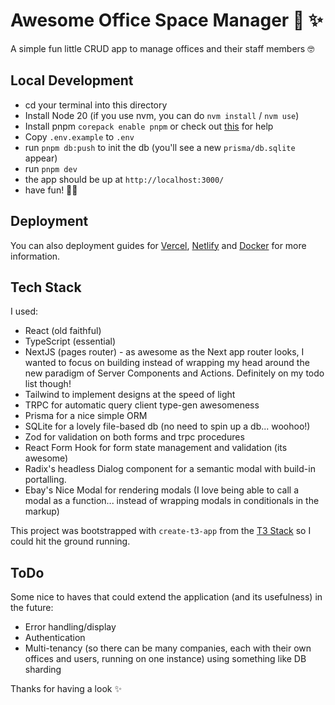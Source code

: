 # Awesome Office Space Manager 🏢 ✨

A simple fun little CRUD app to manage offices and their staff members 🤓

## Local Development

- cd your terminal into this directory
- Install Node 20 (if you use nvm, you can do `nvm install` / `nvm use`)
- Install pnpm `corepack enable pnpm` or check out [this](https://pnpm.io/installation) for help
- Copy `.env.example` to `.env`
- run `pnpm db:push` to init the db (you'll see a new `prisma/db.sqlite` appear)
- run `pnpm dev`
- the app should be up at `http://localhost:3000/`
- have fun! 🧑‍🍳

## Deployment

You can also deployment guides for [Vercel](https://create.t3.gg/en/deployment/vercel), [Netlify](https://create.t3.gg/en/deployment/netlify) and [Docker](https://create.t3.gg/en/deployment/docker) for more information.

## Tech Stack

I used:

- React (old faithful)
- TypeScript (essential)
- NextJS (pages router) - as awesome as the Next app router looks, I wanted to focus on building instead of wrapping my head around the new paradigm of Server Components and Actions. Definitely on my todo list though!
- Tailwind to implement designs at the speed of light
- TRPC for automatic query client type-gen awesomeness
- Prisma for a nice simple ORM
- SQLite for a lovely file-based db (no need to spin up a db... woohoo!)
- Zod for validation on both forms and trpc procedures
- React Form Hook for form state management and validation (its awesome)
- Radix's headless Dialog component for a semantic modal with build-in portalling.
- Ebay's Nice Modal for rendering modals (I love being able to call a modal as a function... instead of wrapping modals in conditionals in the markup)

This project was bootstrapped with `create-t3-app` from the [T3 Stack](https://create.t3.gg/) so I could hit the ground running.

## ToDo

Some nice to haves that could extend the application (and its usefulness) in the future:

- Error handling/display
- Authentication
- Multi-tenancy (so there can be many companies, each with their own offices and users, running on one instance) using something like DB sharding

Thanks for having a look ✨
